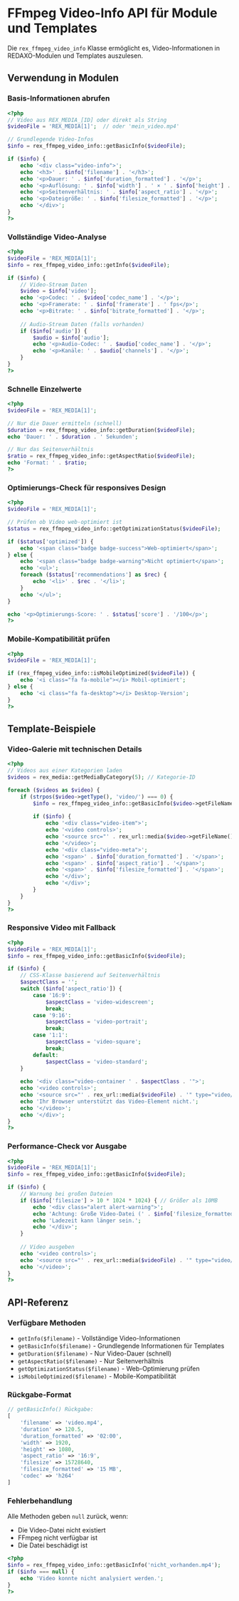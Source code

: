 # FFmpeg Video-Info API für Module und Templates

Die `rex_ffmpeg_video_info` Klasse ermöglicht es, Video-Informationen in REDAXO-Modulen und Templates auszulesen.

## Verwendung in Modulen

### Basis-Informationen abrufen

```php
<?php
// Video aus REX_MEDIA_[ID] oder direkt als String
$videoFile = 'REX_MEDIA[1]';  // oder 'mein_video.mp4'

// Grundlegende Video-Infos
$info = rex_ffmpeg_video_info::getBasicInfo($videoFile);

if ($info) {
    echo '<div class="video-info">';
    echo '<h3>' . $info['filename'] . '</h3>';
    echo '<p>Dauer: ' . $info['duration_formatted'] . '</p>';
    echo '<p>Auflösung: ' . $info['width'] . ' × ' . $info['height'] . ' px</p>';
    echo '<p>Seitenverhältnis: ' . $info['aspect_ratio'] . '</p>';
    echo '<p>Dateigröße: ' . $info['filesize_formatted'] . '</p>';
    echo '</div>';
}
?>
```

### Vollständige Video-Analyse

```php
<?php
$videoFile = 'REX_MEDIA[1]';
$info = rex_ffmpeg_video_info::getInfo($videoFile);

if ($info) {
    // Video-Stream Daten
    $video = $info['video'];
    echo '<p>Codec: ' . $video['codec_name'] . '</p>';
    echo '<p>Framerate: ' . $info['framerate'] . ' fps</p>';
    echo '<p>Bitrate: ' . $info['bitrate_formatted'] . '</p>';
    
    // Audio-Stream Daten (falls vorhanden)
    if ($info['audio']) {
        $audio = $info['audio'];
        echo '<p>Audio-Codec: ' . $audio['codec_name'] . '</p>';
        echo '<p>Kanäle: ' . $audio['channels'] . '</p>';
    }
}
?>
```

### Schnelle Einzelwerte

```php
<?php
$videoFile = 'REX_MEDIA[1]';

// Nur die Dauer ermitteln (schnell)
$duration = rex_ffmpeg_video_info::getDuration($videoFile);
echo 'Dauer: ' . $duration . ' Sekunden';

// Nur das Seitenverhältnis
$ratio = rex_ffmpeg_video_info::getAspectRatio($videoFile);
echo 'Format: ' . $ratio;
?>
```

### Optimierungs-Check für responsives Design

```php
<?php
$videoFile = 'REX_MEDIA[1]';

// Prüfen ob Video web-optimiert ist
$status = rex_ffmpeg_video_info::getOptimizationStatus($videoFile);

if ($status['optimized']) {
    echo '<span class="badge badge-success">Web-optimiert</span>';
} else {
    echo '<span class="badge badge-warning">Nicht optimiert</span>';
    echo '<ul>';
    foreach ($status['recommendations'] as $rec) {
        echo '<li>' . $rec . '</li>';
    }
    echo '</ul>';
}

echo '<p>Optimierungs-Score: ' . $status['score'] . '/100</p>';
?>
```

### Mobile-Kompatibilität prüfen

```php
<?php
$videoFile = 'REX_MEDIA[1]';

if (rex_ffmpeg_video_info::isMobileOptimized($videoFile)) {
    echo '<i class="fa fa-mobile"></i> Mobil-optimiert';
} else {
    echo '<i class="fa fa-desktop"></i> Desktop-Version';
}
?>
```

## Template-Beispiele

### Video-Galerie mit technischen Details

```php
<?php
// Videos aus einer Kategorien laden
$videos = rex_media::getMediaByCategory(5); // Kategorie-ID

foreach ($videos as $video) {
    if (strpos($video->getType(), 'video/') === 0) {
        $info = rex_ffmpeg_video_info::getBasicInfo($video->getFileName());
        
        if ($info) {
            echo '<div class="video-item">';
            echo '<video controls>';
            echo '<source src="' . rex_url::media($video->getFileName()) . '" type="video/mp4">';
            echo '</video>';
            echo '<div class="video-meta">';
            echo '<span>' . $info['duration_formatted'] . '</span>';
            echo '<span>' . $info['aspect_ratio'] . '</span>';
            echo '<span>' . $info['filesize_formatted'] . '</span>';
            echo '</div>';
            echo '</div>';
        }
    }
}
?>
```

### Responsive Video mit Fallback

```php
<?php
$videoFile = 'REX_MEDIA[1]';
$info = rex_ffmpeg_video_info::getBasicInfo($videoFile);

if ($info) {
    // CSS-Klasse basierend auf Seitenverhältnis
    $aspectClass = '';
    switch ($info['aspect_ratio']) {
        case '16:9':
            $aspectClass = 'video-widescreen';
            break;
        case '9:16':
            $aspectClass = 'video-portrait';
            break;
        case '1:1':
            $aspectClass = 'video-square';
            break;
        default:
            $aspectClass = 'video-standard';
    }
    
    echo '<div class="video-container ' . $aspectClass . '">';
    echo '<video controls>';
    echo '<source src="' . rex_url::media($videoFile) . '" type="video/mp4">';
    echo 'Ihr Browser unterstützt das Video-Element nicht.';
    echo '</video>';
    echo '</div>';
}
?>
```

### Performance-Check vor Ausgabe

```php
<?php
$videoFile = 'REX_MEDIA[1]';
$info = rex_ffmpeg_video_info::getBasicInfo($videoFile);

if ($info) {
    // Warnung bei großen Dateien
    if ($info['filesize'] > 10 * 1024 * 1024) { // Größer als 10MB
        echo '<div class="alert alert-warning">';
        echo 'Achtung: Große Video-Datei (' . $info['filesize_formatted'] . '). ';
        echo 'Ladezeit kann länger sein.';
        echo '</div>';
    }
    
    // Video ausgeben
    echo '<video controls>';
    echo '<source src="' . rex_url::media($videoFile) . '" type="video/mp4">';
    echo '</video>';
}
?>
```

## API-Referenz

### Verfügbare Methoden

- `getInfo($filename)` - Vollständige Video-Informationen
- `getBasicInfo($filename)` - Grundlegende Informationen für Templates
- `getDuration($filename)` - Nur Video-Dauer (schnell)
- `getAspectRatio($filename)` - Nur Seitenverhältnis
- `getOptimizationStatus($filename)` - Web-Optimierung prüfen
- `isMobileOptimized($filename)` - Mobile-Kompatibilität

### Rückgabe-Format

```php
// getBasicInfo() Rückgabe:
[
    'filename' => 'video.mp4',
    'duration' => 120.5,
    'duration_formatted' => '02:00',
    'width' => 1920,
    'height' => 1080,
    'aspect_ratio' => '16:9',
    'filesize' => 15728640,
    'filesize_formatted' => '15 MB',
    'codec' => 'h264'
]
```

### Fehlerbehandlung

Alle Methoden geben `null` zurück, wenn:
- Die Video-Datei nicht existiert
- FFmpeg nicht verfügbar ist
- Die Datei beschädigt ist

```php
<?php
$info = rex_ffmpeg_video_info::getBasicInfo('nicht_vorhanden.mp4');
if ($info === null) {
    echo 'Video konnte nicht analysiert werden.';
}
?>
```
